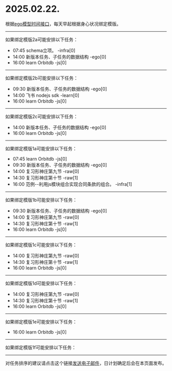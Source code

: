 # 2025.02.22.

根据[ego模型时间接口](https://gitee.com/hyg/blog/blob/master/timeflow.md)，每天早起根据身心状况绑定模版。

---
如果绑定模版2a可能安排以下任务：

- 07:45	schema立项。 -infra[0]
- 14:00	新版本任务、子任务的数据结构 -ego[0]
- 16:00	learn Orbitdb -js[0]

---
如果绑定模版2b可能安排以下任务：

- 09:30	新版本任务、子任务的数据结构 -ego[0]
- 14:00	飞书 nodejs sdk -learn[0]
- 16:00	learn Orbitdb -js[0]

---
如果绑定模版2c可能安排以下任务：

- 14:00	新版本任务、子任务的数据结构 -ego[0]
- 16:00	learn Orbitdb -js[0]

---
如果绑定模版1a可能安排以下任务：

- 07:45	learn Orbitdb -js[0]
- 09:30	新版本任务、子任务的数据结构 -ego[0]
- 14:00	复习形神庄第九节 -raw[0]
- 14:30	复习形神庄第十节 -raw[1]
- 16:00	范例--利用js模块组合实现合同条款的组合。 -infra[1]

---
如果绑定模版1b可能安排以下任务：

- 09:30	新版本任务、子任务的数据结构 -ego[0]
- 14:00	复习形神庄第九节 -raw[0]
- 14:30	复习形神庄第十节 -raw[1]
- 16:00	learn Orbitdb -js[0]

---
如果绑定模版1c可能安排以下任务：

- 14:00	复习形神庄第九节 -raw[0]
- 14:30	复习形神庄第十节 -raw[1]
- 16:00	learn Orbitdb -js[0]

---
如果绑定模版1d可能安排以下任务：

- 14:00	复习形神庄第九节 -raw[0]
- 14:30	复习形神庄第十节 -raw[1]
- 16:00	learn Orbitdb -js[0]

---
如果绑定模版1e可能安排以下任务：

- 16:00	learn Orbitdb -js[0]

---
如果绑定模版1f可能安排以下任务：


---
对任务排序的建议请点击这个链接<a href="mailto:huangyg@mars22.com?subject=关于2025.02.22.任务排序的建议&body=date: 2025.02.22.%0D%0Afile: ../../blog/release/time/d.20250222.md%0D%0A---请勿修改邮件主题及以上内容---%0D%0A">发送电子邮件</a>，日计划确定后会在本页面发布。